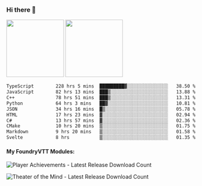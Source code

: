 ### Hi there 👋

<img height="150em" src="https://github-readme-stats.vercel.app/api?username=EddieDover&count_private=true&include_all_commits=true&show_icons=true&theme=dracula&hide_border=false&rank_icon=percentile"/>
<img height="150em" src="https://github-readme-stats.vercel.app/api/top-langs/?username=EddieDover&theme=dracula&hide_border=false&&layout=compact&langs_count=20" />

<!--START_SECTION:waka-->

```txt
TypeScript        228 hrs 5 mins  █████████▓░░░░░░░░░░░░░░░   38.50 %
JavaScript        82 hrs 13 mins  ███▒░░░░░░░░░░░░░░░░░░░░░   13.88 %
C++               78 hrs 51 mins  ███▒░░░░░░░░░░░░░░░░░░░░░   13.31 %
Python            64 hrs 3 mins   ██▓░░░░░░░░░░░░░░░░░░░░░░   10.81 %
JSON              34 hrs 16 mins  █▒░░░░░░░░░░░░░░░░░░░░░░░   05.78 %
HTML              17 hrs 23 mins  ▓░░░░░░░░░░░░░░░░░░░░░░░░   02.94 %
C#                13 hrs 57 mins  ▓░░░░░░░░░░░░░░░░░░░░░░░░   02.36 %
CMake             10 hrs 20 mins  ▒░░░░░░░░░░░░░░░░░░░░░░░░   01.75 %
Markdown          9 hrs 20 mins   ▒░░░░░░░░░░░░░░░░░░░░░░░░   01.58 %
Svelte            8 hrs           ▒░░░░░░░░░░░░░░░░░░░░░░░░   01.35 %
```

<!--END_SECTION:waka-->

#### My FoundryVTT Modules:

  ![Player Achievements - Latest Release Download Count](https://img.shields.io/badge/dynamic/json?label=Player%20Achievements%20-%20Downloads@latest&query=assets%5B1%5D.download_count&url=https%3A%2F%2Fapi.github.com%2Frepos%2FEddieDover%2Ffvtt-player-achievements%2Freleases%2Flatest)

  ![Theater of the Mind - Latest Release Download Count](https://img.shields.io/badge/dynamic/json?label=Theater%20Of%20The%20Mind%20-%20Downloads@latest&query=assets%5B1%5D.download_count&url=https%3A%2F%2Fapi.github.com%2Frepos%2FEddieDover%2Ftheater-of-the-mind%2Freleases%2Flatest)

<a rel="me" href="https://techhub.social/@EddieDover"></a>
